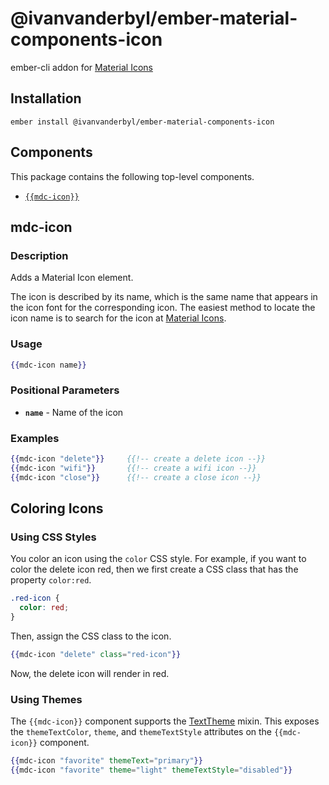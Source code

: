 @ivanvanderbyl/ember-material-components-icon
======================

ember-cli addon for [Material Icons](https://material.io/tools/icons/)

Installation
------------

    ember install @ivanvanderbyl/ember-material-components-icon

Components
-----------

This package contains the following top-level components.

* [`{{mdc-icon}}`](#mdc-icon)

mdc-icon
---------------------

### Description

Adds a Material Icon element.

The icon is described by its name, which is the same name that appears in the icon
font for the corresponding icon. The easiest method to locate the icon name is to
search for the icon at [Material Icons](https://material.io/tools/icons/).

### Usage

```handlebars
{{mdc-icon name}}
```

### Positional Parameters

* **`name`** - Name of the icon

### Examples

```handlebars
{{mdc-icon "delete"}}     {{!-- create a delete icon --}}
{{mdc-icon "wifi"}}       {{!-- create a wifi icon --}}
{{mdc-icon "close"}}      {{!-- create a close icon --}}
```

## Coloring Icons

### Using CSS Styles

You color an icon using the `color` CSS style. For example, if you want to color the
delete icon red, then we first create a CSS class that has the property `color:red`.

```css
.red-icon {
  color: red;
}
```

Then, assign the CSS class to the icon.

```handlebars
{{mdc-icon "delete" class="red-icon"}}
```

Now, the delete icon will render in red.

### Using Themes

The `{{mdc-icon}}` component supports the
[TextTheme](https://github.com/onehilltech/ember-cli-mdc/blob/master/packages/mdc-theme/addon/mixins/text-theme.js)
mixin. This exposes the `themeTextColor`, `theme`, and `themeTextStyle` attributes on the `{{mdc-icon}}`
component.

```handlebars
{{mdc-icon "favorite" themeText="primary"}}
{{mdc-icon "favorite" theme="light" themeTextStyle="disabled"}}
```
